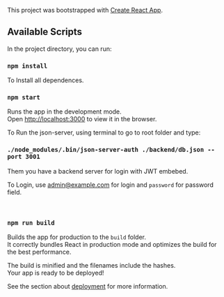 This project was bootstrapped with [Create React App](https://github.com/facebook/create-react-app).

## Available Scripts

In the project directory, you can run:


### `npm install`

To Install all dependences. 

### `npm start`

Runs the app in the development mode.<br />
Open [http://localhost:3000](http://localhost:3000) to view it in the browser.

To Run the json-server, using terminal to go to root folder and type:

### `./node_modules/.bin/json-server-auth ./backend/db.json --port 3001`

Them you have a backend server for login with JWT embebed.

To Login, use admin@example.com for login and `password` for password field.

</br>

### `npm run build`

Builds the app for production to the `build` folder.<br />
It correctly bundles React in production mode and optimizes the build for the best performance.

The build is minified and the filenames include the hashes.<br />
Your app is ready to be deployed!

See the section about [deployment](https://facebook.github.io/create-react-app/docs/deployment) for more information.

